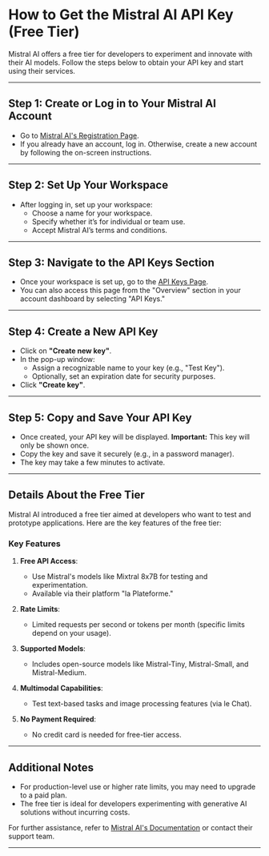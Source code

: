 # How to Get the Mistral AI API Key (Free Tier)

Mistral AI offers a free tier for developers to experiment and innovate with their AI models. Follow the steps below to obtain your API key and start using their services.

---

## **Step 1: Create or Log in to Your Mistral AI Account**
- Go to [Mistral AI's Registration Page](https://auth.mistral.ai/ui/registration).
- If you already have an account, log in. Otherwise, create a new account by following the on-screen instructions.

---

## **Step 2: Set Up Your Workspace**
- After logging in, set up your workspace:
  - Choose a name for your workspace.
  - Specify whether it’s for individual or team use.
  - Accept Mistral AI’s terms and conditions.

---

## **Step 3: Navigate to the API Keys Section**
- Once your workspace is set up, go to the [API Keys Page](https://console.mistral.ai/api-keys/).
- You can also access this page from the "Overview" section in your account dashboard by selecting "API Keys."

---

## **Step 4: Create a New API Key**
- Click on **"Create new key"**.
- In the pop-up window:
  - Assign a recognizable name to your key (e.g., "Test Key").
  - Optionally, set an expiration date for security purposes.
- Click **"Create key"**.

---

## **Step 5: Copy and Save Your API Key**
- Once created, your API key will be displayed. **Important:** This key will only be shown once.
- Copy the key and save it securely (e.g., in a password manager).
- The key may take a few minutes to activate.

---

## **Details About the Free Tier**
Mistral AI introduced a free tier aimed at developers who want to test and prototype applications. Here are the key features of the free tier:

### **Key Features**
1. **Free API Access**:
   - Use Mistral's models like Mixtral 8x7B for testing and experimentation.
   - Available via their platform "la Plateforme."

2. **Rate Limits**:
   - Limited requests per second or tokens per month (specific limits depend on your usage).

3. **Supported Models**:
   - Includes open-source models like Mistral-Tiny, Mistral-Small, and Mistral-Medium.

4. **Multimodal Capabilities**:
   - Test text-based tasks and image processing features (via le Chat).

5. **No Payment Required**:
   - No credit card is needed for free-tier access.

---

## **Additional Notes**
- For production-level use or higher rate limits, you may need to upgrade to a paid plan.
- The free tier is ideal for developers experimenting with generative AI solutions without incurring costs.

For further assistance, refer to [Mistral AI's Documentation](https://docs.mistral.ai/getting-started/quickstart/) or contact their support team.

---
